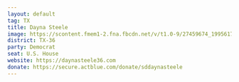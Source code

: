 ```yaml
---
layout: default
tag: TX
title: Dayna Steele
image: https://scontent.fmem1-2.fna.fbcdn.net/v/t1.0-9/27459674_1995617133786202_3850142606278165985_n.jpg?_nc_cat=0&oh=fc799977631b36d1007861618e2e1e3c&oe=5C344DB4
district: TX-36
party: Democrat
seat: U.S. House 
website: https://daynasteele36.com
donate: https://secure.actblue.com/donate/sddaynasteele
---
```

